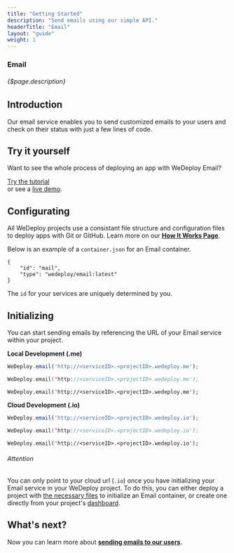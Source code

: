 ```yaml
---
title: "Getting Started"
description: "Send emails using our simple API."
headerTitle: "Email"
layout: "guide"
weight: 1
---
```


### Email

###### {$page.description}

<article id="1">

## Introduction

Our email service enables you to send customized emails to your users and check on their status with just a few lines of code.

</article>

<article id="2">

## Try it yourself

Want to see the whole process of deploying an app with WeDeploy Email?

<div class="guide-btn-cta">
	<a class="btn btn-accent btn-sm" href="/tutorials/email-web" target="_blank" data-senna-off>
		<span class="icon-16-external"></span>Try the tutorial
	</a>
</div>

<div class="guide-aux-cta">
	or see a <a href="http://boilerplate-email.wedeploy.io" target="_blank" data-senna-off>live demo</a>.
</div>

</article>

<article id="3">

## Configurating

<aside>

All WeDeploy projects use a consistant file structure and configuration files to deploy apps with Git or GitHub. Learn more on our <strong><a href="/docs/intro/how-it-works.html">How It Works Page</a></strong>.

</aside>

Below is an example of a `container.json` for an Email container.

```application/json
{
	"id": "mail",
	"type": "wedeploy/email:latest"
}
```

The `id` for your services are uniquely determined by you.

</article>

<article id="4">

## Initializing

You can start sending emails by referencing the URL of your Email service within your project.

**Local Development (.me)**

```javascript
WeDeploy.email('http://<serviceID>.<projectID>.wedeploy.me');
```
```swift
WeDeploy.email('http://<serviceID>.<projectID>.wedeploy.me');
```
```text/x-java
WeDeploy.email('http://<serviceID>.<projectID>.wedeploy.me');
```

**Cloud Development (.io)**

```javascript
WeDeploy.email('http://<serviceID>.<projectID>.wedeploy.io');
```
```swift
WeDeploy.email('http://<serviceID>.<projectID>.wedeploy.io');
```
```text/x-java
WeDeploy.email('http://<serviceID>.<projectID>.wedeploy.io');
```

<aside>

###### <span class="icon-16-alert"></span> Attention

You can only point to your cloud url (`.io`) once you have initializing your Email service in your WeDeploy project. To do this, you can either deploy a project with <a href="/docs/intro/how-it-works.html">the necessary files</a> to initialize an Email container, or create one directly from your project's <a href="http://dashboard.wedeploy.com">dashboard</a>.

</aside>

</article>

## What's next?

Now you can learn more about **[sending emails to our users](/docs/email/sending-email.html)**.
